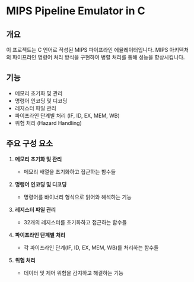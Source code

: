 # MIPS Pipeline Emulator in C

## 개요
이 프로젝트는 C 언어로 작성된 MIPS 파이프라인 에뮬레이터입니다. MIPS 아키텍처의 파이프라인 명령어 처리 방식을 구현하여 병렬 처리를 통해 성능을 향상시킵니다.

## 기능
- 메모리 초기화 및 관리
- 명령어 인코딩 및 디코딩
- 레지스터 파일 관리
- 파이프라인 단계별 처리 (IF, ID, EX, MEM, WB)
- 위험 처리 (Hazard Handling)

## 주요 구성 요소
1. **메모리 초기화 및 관리**
   - 메모리 배열을 초기화하고 접근하는 함수들

2. **명령어 인코딩 및 디코딩**
   - 명령어를 바이너리 형식으로 읽어와 해석하는 기능

3. **레지스터 파일 관리**
   - 32개의 레지스터를 초기화하고 접근하는 함수들

4. **파이프라인 단계별 처리**
   - 각 파이프라인 단계(IF, ID, EX, MEM, WB)를 처리하는 함수들

5. **위험 처리**
   - 데이터 및 제어 위험을 감지하고 해결하는 기능